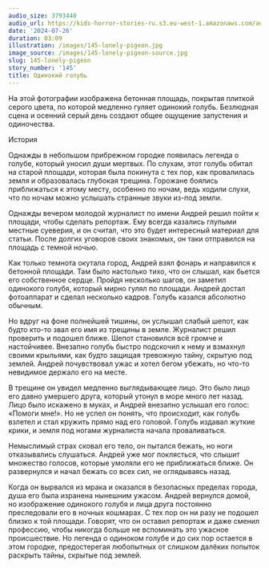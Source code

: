 ```yaml
---
audio_size: 3793440
audio_url: https://kids-horror-stories-ru.s3.eu-west-1.amazonaws.com/audio/145-lonely-pigeon.mp3
date: '2024-07-26'
duration: 03:09
illustration: /images/145-lonely-pigeon.jpg
image_source: /images/145-lonely-pigeon-source.jpg
slug: 145-lonely-pigeon
story_number: '145'
title: Одинокий голубь
---
```


На этой фотографии изображена бетонная площадь, покрытая плиткой серого цвета, по которой медленно гуляет одинокий голубь. Безлюдная сцена и осенний серый день создают общее ощущение запустения и одиночества.

История

Однажды в небольшом прибрежном городке появилась легенда о голубе, который уносил души мертвых. По слухам, этот голубь обитал на старой площади, которая была покинута с тех пор, как провалилась земля и образовалась глубокая трещина. Горожане боялись приближаться к этому месту, особенно по ночам, ведь ходили слухи, что по ночам можно услышать странные звуки из-под земли.

Однажды вечером молодой журналист по имени Андрей решил пойти к площади, чтобы сделать репортаж. Ему всегда казались глупыми местные суеверия, и он считал, что это будет интересный материал для статьи. После долгих уговоров своих знакомых, он таки отправился на площадь с темной ночью.

Как только темнота окутала город, Андрей взял фонарь и направился к бетонной площади. Там было настолько тихо, что он слышал, как бьется его собственное сердце. Пройдя несколько шагов, он заметил одинокого голубя, который мирно гулял по площади. Андрей достал фотоаппарат и сделал несколько кадров. Голубь казался абсолютно обычным.

Но вдруг на фоне полнейшей тишины, он услышал слабый шепот, как будто кто-то звал его имя из трещины в земле. Журналист решил проверить и подошел ближе. Шепот становился всё громче и настойчивее. Внезапно голубь быстро подскочил к нему и взмахнул своими крыльями, как будто защищая тревожную тайну, скрытую под землей. Андрей почувствовал ужас и хотел бегом убежать, но что-то невидимое держало его на месте.

В трещине он увидел медленно выглядывающее лицо. Это было лицо его давно умершего друга, который утонул в море много лет назад. Лицо было искажено в муках, и Андрей внезапно услышал его голос: «Помоги мне!». Но не успел он понять, что происходит, как голубь взлетел и стал кружить прямо над его головой. Голубь издавал жуткие крики, и земля под ногами журналиста начала проваливаться.

Немыслимый страх сковал его тело, он пытался бежать, но ноги отказывались слушаться. Андрей уже мог поклясться, что слышит множество голосов, которые умоляли его не приближаться ближе. Он развернулся и начал бежать со всех сил, не оглядываясь назад.

Когда он вырвался из мрака и оказался в безопасных пределах города, душа его была изранена нынешним ужасом. Андрей вернулся домой, но изображение одинокого голубя и лица друга постоянно преследовали его в ночных кошмарах. С тех пор он ни разу не подошел близко к той площади. Говорят, что он оставил репортаж и даже сменил профессию, чтобы никогда больше не вспоминать это ужасное происшествие. Но легенда о одиноком голубе и до сих пор остается в этом городке, предостерегая любопытных от слишком далёких попыток раскрыть тайны, скрытые под землей.